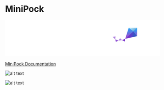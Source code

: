 # MiniPock

![alt text](image.png)

[MiniPock Documentation](https://github.com/catie-aq/minipock_documentation)

![alt text](differnetiel.png)

![alt text](holonome.png)
